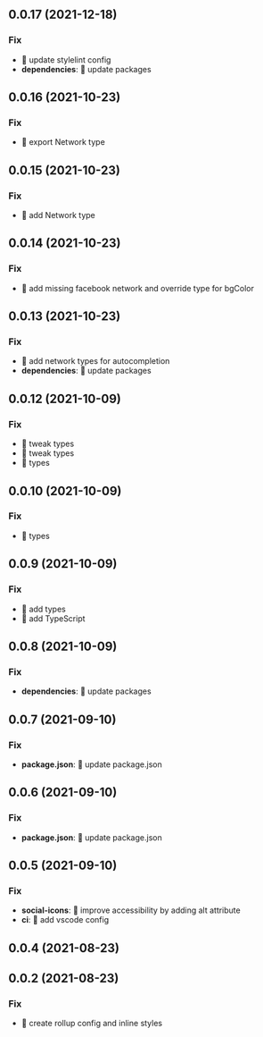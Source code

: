 ## 0.0.17 (2021-12-18)

### Fix

- 💫 update stylelint config
- **dependencies**: 💫 update packages

## 0.0.16 (2021-10-23)

### Fix

- 💫 export Network type

## 0.0.15 (2021-10-23)

### Fix

- 💫 add Network type

## 0.0.14 (2021-10-23)

### Fix

- 💫 add missing facebook network and override type for bgColor

## 0.0.13 (2021-10-23)

### Fix

- 💫 add network types for autocompletion
- **dependencies**: 💫 update packages

## 0.0.12 (2021-10-09)

### Fix

- 💫 tweak types
- 💫 tweak types
- 💫 types

## 0.0.10 (2021-10-09)

### Fix

- 💫 types

## 0.0.9 (2021-10-09)

### Fix

- 💫 add types
- 💫 add TypeScript

## 0.0.8 (2021-10-09)

### Fix

- **dependencies**: 💫 update packages

## 0.0.7 (2021-09-10)

### Fix

- **package.json**: 💫 update package.json

## 0.0.6 (2021-09-10)

### Fix

- **package.json**: 💫 update package.json

## 0.0.5 (2021-09-10)

### Fix

- **social-icons**: 🤗 improve accessibility by adding alt attribute
- **ci**: 🐝 add vscode config

## 0.0.4 (2021-08-23)

## 0.0.2 (2021-08-23)

### Fix

- 💫 create rollup config and inline styles
